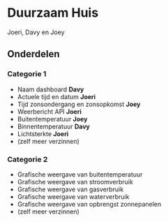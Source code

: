 # Duurzaam Huis
Joeri, Davy en Joey

## Onderdelen
### Categorie 1
- Naam dashboard **Davy**
- Actuele tijd en datum **Joeri**
- Tijd zonsondergang en zonsopkomst **Joey**
- Weerbericht API **Joeri**
- Buitentemperatuur **Joey**
- Binnentemperatuur **Davy**
- Lichtsterkte **Joeri**
- (zelf meer verzinnen)

### Categorie 2
- Grafische weergave van buitentemperatuur
- Grafische weergave van stroomverbruik
- Grafische weergave van gasverbruik
- Grafische weergave van waterverbruik
- Grafische weergave van opbrengst zonnepanelen
- (zelf meer verzinnen)
